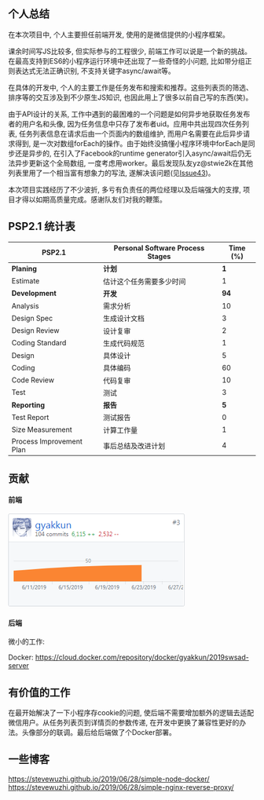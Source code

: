 ## 个人总结

在本次项目中, 个人主要担任前端开发, 使用的是微信提供的小程序框架。

课余时间写JS比较多, 但实际参与的工程很少, 前端工作可以说是一个新的挑战。在最高支持到ES6的小程序运行环境中还出现了一些奇怪的小问题, 比如带分组正则表达式无法正确识别, 不支持关键字async/await等。

在具体的开发中, 个人的主要工作是任务发布和搜索和推荐。这些列表页的筛选、排序等的交互涉及到不少原生JS知识, 也因此用上了很多以前自己写的东西(笑)。

由于API设计的关系, 工作中遇到的最困难的一个问题是如何异步地获取任务发布者的用户名和头像, 因为任务信息中只存了发布者uid。应用中共出现四次任务列表, 任务列表信息在请求后由一个页面内的数组维护, 而用户名需要在此后异步请求得到, 是一次对数组forEach的操作。由于始终没搞懂小程序环境中forEach是同步还是异步的, 在引入了Facebook的runtime generator引入async/await后仍无法异步更新这个全局数组, 一度考虑用worker。最后发现队友yz@stwie2k在其他列表里用了一个相当富有想象力的写法, 遂解决该问题(见[Issue43](https://github.com/2019swsad/AngryCat/issues/43))。

本次项目实践经历了不少波折, 多亏有负责任的两位经理以及后端强大的支撑, 项目才得以如期高质量完成。感谢队友们对我的鞭策。

## PSP2.1 统计表



| PSP2.1                   | Personal Software Process Stages | Time (%) |
| ------------------------ | -------------------------------- | -------- |
| **Planing**              | **计划**                         | **1**    |
| Estimate                 | 估计这个任务需要多少时间         | 1        |
| **Development**          | **开发**                         | **94**   |
| Analysis                 | 需求分析                         | 10       |
| Design Spec              | 生成设计文档                     | 3        |
| Design Review            | 设计复审                         | 2        |
| Coding Standard          | 生成代码规范                     | 1        |
| Design                   | 具体设计                         | 5        |
| Coding                   | 具体编码                         | 60       |
| Code Review              | 代码复审                         | 10       |
| Test                     | 测试                             | 3        |
| **Reporting**            | **报告**                         | **5**    |
| Test Report              | 测试报告                         | 0        |
| Size Measurement         | 计算工作量                       | 1        |
| Process Improvement Plan | 事后总结及改进计划               | 4        |



## 贡献

#### 前端

![](assets/gyakkun/contribution.png)

#### 后端

微小的工作:

Docker: https://cloud.docker.com/repository/docker/gyakkun/2019swsad-server

## 有价值的工作

在最开始解决了一下小程序存cookie的问题, 使后端不需要增加额外的逻辑去适配微信用户。从任务列表页到详情页的参数传递, 在开发中更换了兼容性更好的办法。头像部分的联调。最后给后端做了个Docker部署。

## 一些博客
https://stevewuzhi.github.io/2019/06/28/simple-node-docker/
https://stevewuzhi.github.io/2019/06/28/simple-nginx-reverse-proxy/
